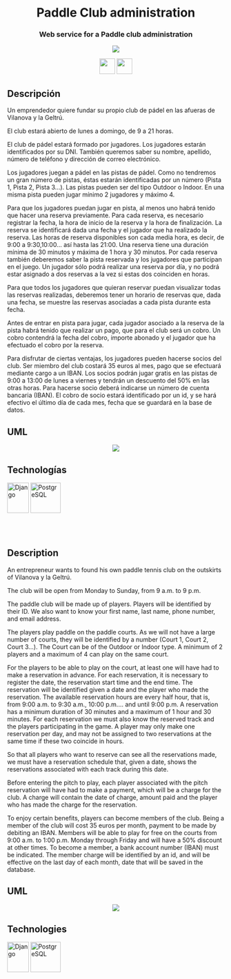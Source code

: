 <h1 align='center'>Paddle Club administration</h1>
  <h3 align='center'>Web service for a Paddle club administration</h3>
   <p align="center">
    <img src="https://img.shields.io/badge/STATUS-DEVELOPING-green">
   </p>
   <p align="center">
    <a href="#spain"><img src="https://img.freepik.com/iconos-gratis/espana_318-203514.jpg" width="36" height="36"></a>
    <a href="#uk"><img src="https://cdn-icons-png.flaticon.com/512/323/323329.png?w=826&t=st=1683064095~exp=1683064695~hmac=596022b81fb1d26046ffa17161f4aa65c80712f1e31848c69da8984c322b9295" width="36" height="36"></a>
   </p>
   
  <h2 id="spain">Descripción</h2>
  <p>
Un emprendedor quiere fundar su propio club de pádel en las afueras de Vilanova y la Geltrú.

El club estará abierto de lunes a domingo, de 9 a 21 horas.

El club de pádel estará formado por jugadores. Los jugadores estarán identificados por su DNI. También queremos saber su nombre, apellido, número de teléfono y dirección de correo electrónico.

Los jugadores juegan a pádel en las pistas de pádel. Como no tendremos un gran número de pistas, éstas estarán identificadas por un número (Pista 1, Pista 2, Pista 3...). Las pistas pueden ser del tipo Outdoor o Indoor. En una misma pista pueden jugar mínimo 2 jugadores y máximo 4.

Para que los jugadores puedan jugar en pista, al menos uno habrá tenido que hacer una reserva previamente. Para cada reserva, es necesario registrar la fecha, la hora de inicio de la reserva y la hora de finalización. La reserva se identificará dada una fecha y el jugador que ha realizado la reserva. Las horas de reserva disponibles son cada media hora, es decir, de 9:00 a 9:30,10:00... así hasta las 21:00. Una reserva tiene una duración mínima de 30 minutos y máxima de 1 hora y 30 minutos.
Por cada reserva también deberemos saber la pista reservada y los jugadores que participan en el juego.
Un jugador sólo podrá realizar una reserva por día, y no podrá estar asignado a dos reservas a la vez si estas dos coinciden en horas.

Para que todos los jugadores que quieran reservar puedan visualizar todas las reservas realizadas, deberemos tener un horario de reservas que, dada una fecha, se muestre las reservas asociadas a cada pista durante esta fecha.

Antes de entrar en pista para jugar, cada jugador asociado a la reserva de la pista habrá tenido que realizar un pago, que para el club será un cobro. Un cobro contendrá la fecha del cobro, importe abonado y el jugador que ha efectuado el cobro por la reserva.

Para disfrutar de ciertas ventajas, los jugadores pueden hacerse socios del club. Ser miembro del club costará 35 euros al mes, pago que se efectuará mediante cargo a un IBAN.
Los socios podrán jugar gratis en las pistas de 9:00 a 13:00 de lunes a viernes y tendrán un descuento del 50% en las otras horas.
Para hacerse socio deberá indicarse un número de cuenta bancaria (IBAN).
El cobro de socio estará identificado por un id, y se hará efectivo el último día de cada mes, fecha que se guardará en la base de datos.
  </p>
  <h2>UML</h2>
  <p align="center">
    <img src="https://github.com/raulgamero/paddle-club-administration/blob/master/uml.png"></img>
  </p>
  <h2>Technologías</h2>
  <p>
    <a href="https://www.djangoproject.com/" target="_blank"><img src="https://brandslogos.com/wp-content/uploads/images/large/django-logo.png" width="50" height="70" alt="Django" /></a>
    <a href="https://www.postgresql.org/" target="_blank"><img src="https://cdn.jsdelivr.net/gh/devicons/devicon/icons/postgresql/postgresql-original.svg" width="70" height="70" alt="PostgreSQL" /></a>
  </p>



<br><br>
<h2 id="uk">Description</h2>
<p>
An entrepreneur wants to found his own paddle tennis club on the outskirts of Vilanova y la Geltrú.

The club will be open from Monday to Sunday, from 9 a.m. to 9 p.m.

The paddle club will be made up of players. Players will be identified by their ID. We also want to know your first name, last name, phone number, and email address.

The players play paddle on the paddle courts. As we will not have a large number of courts, they will be identified by a number (Court 1, Court 2, Court 3...). The Court can be of the Outdoor or Indoor type. A minimum of 2 players and a maximum of 4 can play on the same court.

For the players to be able to play on the court, at least one will have had to make a reservation in advance. For each reservation, it is necessary to register the date, the reservation start time and the end time. The reservation will be identified given a date and the player who made the reservation. The available reservation hours are every half hour, that is, from 9:00 a.m. to 9:30 a.m., 10:00 p.m.... and until 9:00 p.m. A reservation has a minimum duration of 30 minutes and a maximum of 1 hour and 30 minutes.
For each reservation we must also know the reserved track and the players participating in the game.
A player may only make one reservation per day, and may not be assigned to two reservations at the same time if these two coincide in hours.

So that all players who want to reserve can see all the reservations made, we must have a reservation schedule that, given a date, shows the reservations associated with each track during this date.

Before entering the pitch to play, each player associated with the pitch reservation will have had to make a payment, which will be a charge for the club. A charge will contain the date of charge, amount paid and the player who has made the charge for the reservation.

To enjoy certain benefits, players can become members of the club. Being a member of the club will cost 35 euros per month, payment to be made by debiting an IBAN.
Members will be able to play for free on the courts from 9:00 a.m. to 1:00 p.m. Monday through Friday and will have a 50% discount at other times.
To become a member, a bank account number (IBAN) must be indicated.
The member charge will be identified by an id, and will be effective on the last day of each month, date that will be saved in the database.
</p>

  <h2>UML</h2>
    <p align="center">
      <img src="https://github.com/raulgamero/paddle-club-administration/blob/master/uml.png"></img>
    </p>
  <h2>Technologies</h2>
  <p>
    <a href="https://www.djangoproject.com/" target="_blank"><img src="https://brandslogos.com/wp-content/uploads/images/large/django-logo.png" width="50" height="70" alt="Django" /></a>
    <a href="https://www.postgresql.org/" target="_blank"><img src="https://cdn.jsdelivr.net/gh/devicons/devicon/icons/postgresql/postgresql-original.svg" width="70" height="70" alt="PostgreSQL" /></a>
  </p>

